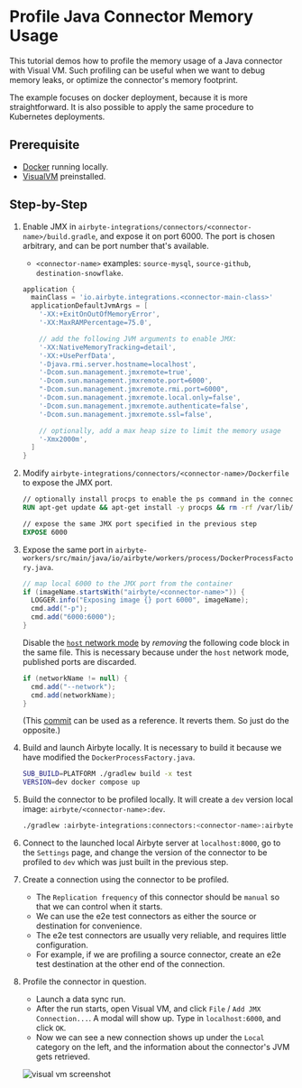 # Profile Java Connector Memory Usage

This tutorial demos how to profile the memory usage of a Java connector with Visual VM. Such
profiling can be useful when we want to debug memory leaks, or optimize the connector's memory
footprint.

The example focuses on docker deployment, because it is more straightforward. It is also possible to
apply the same procedure to Kubernetes deployments.

## Prerequisite

- [Docker](https://www.docker.com/products/personal) running locally.
- [VisualVM](https://visualvm.github.io/) preinstalled.

## Step-by-Step

1. Enable JMX in `airbyte-integrations/connectors/<connector-name>/build.gradle`, and expose it on
   port 6000. The port is chosen arbitrary, and can be port number that's available.

   - `<connector-name>` examples: `source-mysql`, `source-github`, `destination-snowflake`.

   ```groovy
   application {
     mainClass = 'io.airbyte.integrations.<connector-main-class>'
     applicationDefaultJvmArgs = [
       '-XX:+ExitOnOutOfMemoryError',
       '-XX:MaxRAMPercentage=75.0',

       // add the following JVM arguments to enable JMX:
       '-XX:NativeMemoryTracking=detail',
       '-XX:+UsePerfData',
       '-Djava.rmi.server.hostname=localhost',
       '-Dcom.sun.management.jmxremote=true',
       '-Dcom.sun.management.jmxremote.port=6000',
       "-Dcom.sun.management.jmxremote.rmi.port=6000",
       '-Dcom.sun.management.jmxremote.local.only=false',
       '-Dcom.sun.management.jmxremote.authenticate=false',
       '-Dcom.sun.management.jmxremote.ssl=false',

       // optionally, add a max heap size to limit the memory usage
       '-Xmx2000m',
     ]
   }
   ```

2. Modify `airbyte-integrations/connectors/<connector-name>/Dockerfile` to expose the JMX port.

   ```dockerfile
   // optionally install procps to enable the ps command in the connector container
   RUN apt-get update && apt-get install -y procps && rm -rf /var/lib/apt/lists/*

   // expose the same JMX port specified in the previous step
   EXPOSE 6000
   ```

3. Expose the same port in
   `airbyte-workers/src/main/java/io/airbyte/workers/process/DockerProcessFactory.java`.

   ```java
   // map local 6000 to the JMX port from the container
   if (imageName.startsWith("airbyte/<connector-name>")) {
     LOGGER.info("Exposing image {} port 6000", imageName);
     cmd.add("-p");
     cmd.add("6000:6000");
   }
   ```

   Disable the [`host` network mode](https://docs.docker.com/network/host/) by _removing_ the
   following code block in the same file. This is necessary because under the `host` network mode,
   published ports are discarded.

   ```java
   if (networkName != null) {
     cmd.add("--network");
     cmd.add(networkName);
   }
   ```

   (This
   [commit](https://github.com/airbytehq/airbyte/pull/10394/commits/097ec57869a64027f5b7858aa8bb9575844e8b76)
   can be used as a reference. It reverts them. So just do the opposite.)

4. Build and launch Airbyte locally. It is necessary to build it because we have modified the
   `DockerProcessFactory.java`.

   ```sh
   SUB_BUILD=PLATFORM ./gradlew build -x test
   VERSION=dev docker compose up
   ```

5. Build the connector to be profiled locally. It will create a `dev` version local image:
   `airbyte/<connector-name>:dev`.

   ```sh
   ./gradlew :airbyte-integrations:connectors:<connector-name>:airbyteDocker
   ```

6. Connect to the launched local Airbyte server at `localhost:8000`, go to the `Settings` page, and
   change the version of the connector to be profiled to `dev` which was just built in the previous
   step.

7. Create a connection using the connector to be profiled.

   - The `Replication frequency` of this connector should be `manual` so that we can control when it
     starts.
   - We can use the e2e test connectors as either the source or destination for convenience.
   - The e2e test connectors are usually very reliable, and requires little configuration.
   - For example, if we are profiling a source connector, create an e2e test destination at the
     other end of the connection.

8. Profile the connector in question.

   - Launch a data sync run.
   - After the run starts, open Visual VM, and click `File` / `Add JMX Connection...`. A modal will
     show up. Type in `localhost:6000`, and click `OK`.
   - Now we can see a new connection shows up under the `Local` category on the left, and the
     information about the connector's JVM gets retrieved.

   ![visual vm screenshot](https://visualvm.github.io/images/visualvm_screenshot_20.png)
